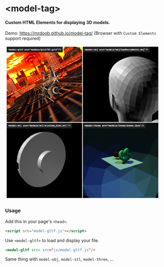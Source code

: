 &lt;model-tag&gt;
========

#### Custom HTML Elements for displaying 3D models. ####

Demo: https://mrdoob.github.io/model-tag/ (Browser with `Custom Elements` support required)

![Snapshot 1](screenshot.png)

### Usage ###

Add this in your page's `<head>`.

```html
<script src="model-gltf.js"></script>
```

Use `<model-gltf>` to load and display your file.

```html
<model-gltf src= src="js/model-gltf.js"/>
```

Same thing with `model-obj`, `model-stl`, `model-three`, ...
